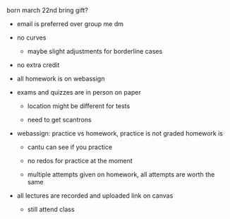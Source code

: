 born march 22nd bring gift?

- email is preferred over group me dm

- no curves
  
  - maybe slight adjustments for borderline cases

- no extra credit

- all homework is on webassign

- exams and quizzes are in person on paper
  
  - location might be different for tests
  
  - need to get scantrons

- webassign: practice vs homework, practice is not graded homework is
  
  - cantu can see if you practice
  
  - no redos for practice at the moment
  
  - multiple attempts given on homework, all attempts are worth the same

- all lectures are recorded and uploaded link on canvas
  
  - still attend class

